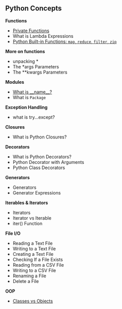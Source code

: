 ## Python Concepts

**Functions**
- [Private Functions](./Private%20Functions.md)
- What is Lambda Expressions
- [Python Built-in Functions: `map`, `reduce`, `filter`, `zip`](./Build-in%20Functions.md)

**More on functions**
- unpacking *
- The *args Parameters
- The **kwargs Parameters

**Modules**
- [What is \_\_name\_\_?](./__name__.md)
- What is `Package`

**Exception Handling**
- what is try...except?

**Closures**
- What is Python Closures?

**Decorators**
- What is Python Decorators?
- Python Decorator with Arguments
- Python Class Decorators

**Generators**
- Generators
- Generator Expressions

**Iterables & Iterators**
- Iterators
- Iterator vs Iterable
- iter() Function

**File I/O**
- Reading a Text File
- Writing to a Text File
- Creating a Text File
- Checking If a File Exists
- Reading from a CSV File
- Writing to a CSV File
- Renaming a File
- Delete a File

**OOP**
- [Classes vs Objects](./Class%20vs%20Objects.md)


